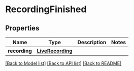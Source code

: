 # RecordingFinished

## Properties
Name | Type | Description | Notes
------------ | ------------- | ------------- | -------------
**recording** | [**LiveRecording**](LiveRecording.md) |  | 

[[Back to Model list]](../README.md#documentation-for-models) [[Back to API list]](../README.md#documentation-for-api-endpoints) [[Back to README]](../README.md)


